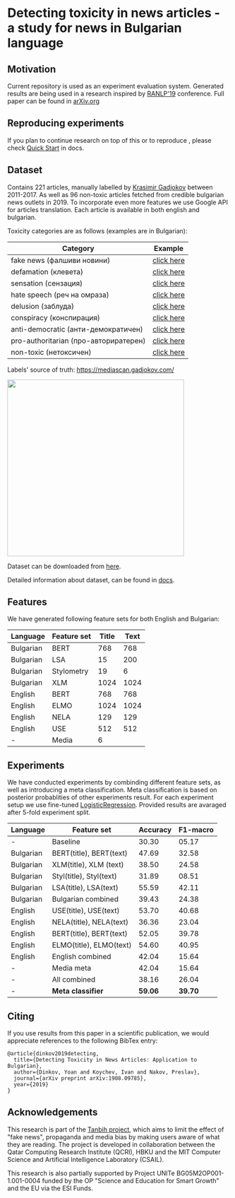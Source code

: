 # Detecting toxicity in news articles - a study for news in Bulgarian language

## Motivation
Current repository is used as an experiment evaluation system. Generated results are being used in a research inspired by [RANLP'19](http://lml.bas.bg/ranlp2019/start.php) conference. Full paper can be found in [arXiv.org](https://arxiv.org/abs/1908.09785)


## Reproducing experiments
If you plan to continue research on top of this or to reproduce , please check [Quick Start](docs/quick_start.md) in docs.

## Dataset

Contains 221 articles, manually labelled by [Krasimir Gadjokov](https://www.gadjokov.com/) between 2011-2017. As well as 96 non-toxic articles fetched from credible bulgarian news outlets in 2019. To incorporate even more features we use Google API for articles translation. Each article is available in both english and bulgarian.

Toxicity categories are as follows (examples are in Bulgarian):

| Category | Example |
|----------|---------|
| fake news (фалшиви новини) | [click here](http://bradva.bg/bg/article/article-108980#.WOEh6FPyt3k) |
| defamation (клевета) | [click here](http://pik.bg/%D0%B1%D0%BE%D0%BC%D0%B1%D0%B0-%D0%B2-%D0%BF%D0%B8%D0%BA-%D1%80%D0%B0%D0%B4%D0%B0%D0%BD-%D0%B8-%D0%BF%D1%80%D0%BE%D1%82%D0%B5%D1%81%D1%82%D0%BD%D0%B0-%D0%BC%D1%80%D0%B5%D0%B6%D0%B0-%D0%BD%D0%B0-%D1%82%D0%B0%D0%B9%D0%BD%D0%B0-%D1%81%D1%80%D0%B5%D1%89%D0%B0-%D0%BF%D0%BB%D0%B0%D0%BD%D0%B8%D1%80%D0%B0%D1%82-%D1%81%D0%B2%D0%B0%D0%BB%D1%8F%D0%BD%D0%B5%D1%82%D0%BE-%D0%BD%D0%B0-%D1%86%D0%B0%D1%86%D0%B0%D1%80%D0%BE%D0%B2-%D0%B4%D0%B0%D0%B2%D0%B0%D1%82-%D0%BF%D0%BE--news363313.html) |
| sensation (сензация) | [click here](https://fakti.bg/life/234099-3-znaka-che-ste-bogina-v-seksa) |
| hate speech (реч на омраза) | [click here](https://trud.bg/%D1%8F%D0%BA-%D1%80%D0%B8%D1%82%D0%BD%D0%B8%D0%BA-%D0%B7%D0%B0%D0%B1%D0%B8-%D0%BA%D0%B0%D0%B1%D0%B8%D0%BD%D0%B5%D1%82%D1%8A%D1%82-%D0%B2-%D0%B7%D0%B5%D0%BB%D0%B5%D0%BD%D0%B8%D1%82%D0%B5-%D0%B7%D0%B0/) |
| delusion (заблуда) | [click here](http://www.zajenata.bg/%D0%BA%D0%B0%D0%BF%D0%B2%D0%B0%D0%B9%D1%82%D0%B5-%D0%BE%D1%82-%D1%82%D0%BE%D0%B7%D0%B8-%D0%BB%D0%B5%D0%BA-%D0%B2-%D1%83%D1%88%D0%B8%D1%82%D0%B5-%D1%81%D0%B8-%D0%B8-%D1%81%D0%BB%D1%83%D1%85%D1%8A%D1%82-%D0%B2%D0%B8-%D1%89%D0%B5-%D1%81%D0%B5-%D0%B2%D1%8A%D0%B7%D1%81%D1%82%D0%B0%D0%BD%D0%BE%D0%B2%D0%B8-%D0%BD%D0%B0-97!-%D1%82%D0%BE%D0%B7%D0%B8-%D0%BB%D0%B5%D1%81%D0%B5%D0%BD-%D0%BD%D0%B0%D1%82%D1%83%D1%80%D0%B0%D0%BB%D0%B5%D0%BD-%D0%BB%D0%B5%D0%BA-%D0%B5-%D0%B5%D1%84%D0%B8%D0%BA%D0%B0%D1%81%D0%B5%D0%BD-%D0%B4%D0%BE%D1%80%D0%B8-%D0%B7%D0%B0-%D0%B2%D1%8A%D0%B7%D1%80%D0%B0%D1%81%D1%82%D0%BD%D0%B8-%D1%85%D0%BE%D1%80%D0%B0-news81287.html) |
| conspiracy (конспирация) | [click here](https://trud.bg/article-4882794/) |
| anti-democratic (анти-демократичен) | [click here](http://budnaera.com/201701f/17010944.html) |
| pro-authoritarian (про-авториратерен) | [click here](http://duma.bg/node/37323) |
| non-toxic (нетоксичен) | [click here](https://www.actualno.com/bgfootball/nov-stadion-za-cska-no-ima-seriozni-problemi-za-reshavane-news_737893.html)

Labels' source of truth: https://mediascan.gadjokov.com/

<img src="https://user-images.githubusercontent.com/493912/62256881-6726ac00-b403-11e9-9060-89f0eebce71f.png" width="400px" />

Dataset can be downloaded from [here](https://www.kaggle.com/yoandinkov/mediascan-bg-articles).

Detailed information about dataset, can be found in [docs](/docs/data.md).

## Features

We have generated following feature sets for both English and Bulgarian:

| Language | Feature set | Title | Text |
|-------|----| ---|-------|
| Bulgarian | BERT | 768 | 768 |
| Bulgarian | LSA  | 15 | 200| 
| Bulgarian | Stylometry | 19 | 6 |
| Bulgarian | XLM | 1024 | 1024 |
| English | BERT | 768 | 768 |
| English | ELMO | 1024 | 1024 |
| English | NELA | 129 | 129 |
| English | USE | 512 | 512 |
|  - |  Media | 6  |


## Experiments

We have conducted experiments by combinding different feature sets, as well as introducing a meta classification. 
Meta classification is based on posterior probablities of other experiments result.
For each experiment setup we use fine-tuned [LogisticRegression](https://scikit-learn.org/stable/modules/generated/sklearn.linear_model.LogisticRegression.html). Provided results are avaraged after 5-fold experiment split.

| Language | Feature set | Accuracy | F1-macro| 
|-|-|-|-|
| - | Baseline | 30.30 | 05.17 |
| Bulgarian | BERT(title), BERT(text) | 47.69 | 32.58 |
| Bulgarian | XLM(title), XLM (text)  | 38.50 | 24.58 | 
| Bulgarian | Styl(title), Styl(text) | 31.89 | 08.51 |
| Bulgarian | LSA(title), LSA(text) | 55.59 |42.11 |
| Bulgarian | Bulgarian combined | 39.43 | 24.38 |
| English | USE(title), USE(text) | 53.70 | 40.68 |
| English | NELA(title), NELA(text) | 36.36 |23.04 |
| English | BERT(title), BERT(text) | 52.05 | 39.78 |
| English | ELMO(title), ELMO(text) | 54.60 | 40.95 |
| English | English combined | 42.04 | 15.64 |
| - | Media meta | 42.04 | 15.64 |
| - | All combined | 38.16 | 26.04 |
| - | __Meta classifier__ | __59.06__ | __39.70__| 


## Citing
If you use results from this paper in a scientific publication, we would appreciate references to the following BibTex entry:
```
@article{dinkov2019detecting,
  title={Detecting Toxicity in News Articles: Application to Bulgarian},
  author={Dinkov, Yoan and Koychev, Ivan and Nakov, Preslav},
  journal={arXiv preprint arXiv:1908.09785},
  year={2019}
}
```

## Acknowledgements
This research is part of the [Tanbih project](http://tanbih.qcri.org/), which aims to limit the effect of "fake news", propaganda and media bias by making users aware of what they are reading. The project is developed in collaboration between the Qatar Computing Research Institute (QCRI), HBKU and the MIT Computer Science and Artificial Intelligence Laboratory (CSAIL).

This research is also partially supported by Project UNITe BG05M2OP001-1.001-0004 funded by the OP "Science and Education for Smart Growth" and the EU via the ESI Funds.
